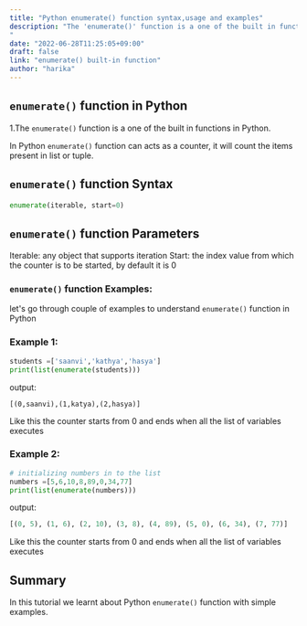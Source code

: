 ```yaml
---
title: "Python enumerate() function syntax,usage and examples"
description: "The 'enumerate()' function is a one of the built in functions in Python
"
date: "2022-06-28T11:25:05+09:00"
draft: false
link: "enumerate() built-in function"
author: "harika"
---
```


## `enumerate()` function in Python

1.The `enumerate()` function is a one of the built in functions in Python.

In Python `enumerate()` function can acts as a counter, it will count the items present in list or tuple.

## `enumerate()` function Syntax

```Python
enumerate(iterable, start=0)
```
## `enumerate()` function Parameters

Iterable: any object that supports iteration
Start: the index value from which the counter is to be started, by default it is 0

### `enumerate()` function Examples:

let's go through couple of examples to understand `enumerate()` function in Python

### Example 1:

```Python
students =['saanvi','kathya','hasya']
print(list(enumerate(students)))
```
output:
```
[(0,saanvi),(1,katya),(2,hasya)]
```
Like this the counter starts from 0 and ends when all the list of variables executes

### Example 2:

```Python
# initializing numbers in to the list
numbers =[5,6,10,8,89,0,34,77]
print(list(enumerate(numbers)))
```
output:

```Python
[(0, 5), (1, 6), (2, 10), (3, 8), (4, 89), (5, 0), (6, 34), (7, 77)]
```
Like this the counter starts from 0 and ends when all the list of variables executes

## Summary
In this tutorial we learnt about Python `enumerate()` function with simple examples.
